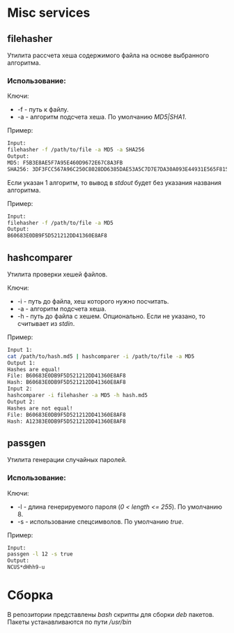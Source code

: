 # Misc services

## filehasher

Утилита рассчета хеша содержимого файла на основе выбранного алгоритма.

### Использование:

Ключи:
* -f - путь к файлу.
* -a - алгоритм подсчета хеша. По умолчанию *MD5|SHA1*.

Пример:
```sh
Input:
filehasher -f /path/to/file -a MD5 -a SHA256
Output:
MD5: F5B3E8AE5F7A95E460D9672E67C8A3FB
SHA256: 3DF3FCC567A96C250C8028DD6385DAE53A5C7D7E7DA30A093E44931E565F8153
```

Если указан 1 алгоритм, то вывод в *stdout* будет без указания названия алгоритма.

Пример:

```sh
Input:
filehasher -f /path/to/file -a MD5
Output:
B60683E0DB9F5D521212DD41360E8AF8
```

## hashcomparer

Утилита проверки хешей файлов.

Ключи:
* -i - путь до файла, хеш которого нужно посчитать.
* -a - алгоритм подсчета хеша.
* -h - путь до файла с хешем. Опционально. Если не указано, то считывает из *stdin*.

Пример:

```sh
Input 1:
cat /path/to/hash.md5 | hashcomparer -i /path/to/file -a MD5
Output 1:
Hashes are equal!
File: B60683E0DB9F5D521212DD41360E8AF8
Hash: B60683E0DB9F5D521212DD41360E8AF8
Input 2:
hashcomparer -i filehasher -a MD5 -h hash.md5
Output 2:
Hashes are not equal!
File: B60683E0DB9F5D521212DD41360E8AF8
Hash: A12383E0DB9F5D521212DD41360E8AF8
```

## passgen

Утилита генерации случайных паролей.

### Использование:

Ключи:
* -l - длина генерируемого пароля (*0 < length <= 255*). По умолчанию 8.
* -s - использование спецсимволов. По умолчанию *true*.

Пример:
```sh
Input:
passgen -l 12 -s true
Output:
NCUS*dHhh9-u
```

# Сборка

В репозитории представлены *bash* скрипты для сборки *deb* пакетов. Пакеты устанавливаются по пути */usr/bin*
